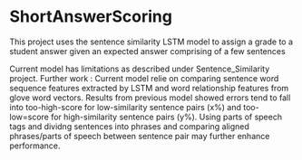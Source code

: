 # ShortAnswerScoring

This project uses the sentence similarity LSTM model to assign a grade to a student answer given an expected answer comprising of a few sentences

Current model has limitations as described under Sentence_Similarity project.
Further work : 
Current model relie on comparing sentence word sequence features extracted by LSTM and word relationship features from glove word vectors. Results from previous model showed errors tend to fall into too-high-score for low-similarity sentence pairs (x%) and too-low=score for high-similarity sentence pairs (y%).
Using parts of speech tags and dividng sentences into phrases and comparing aligned phrases/parts of speech between sentence pair may further enhance performance.
